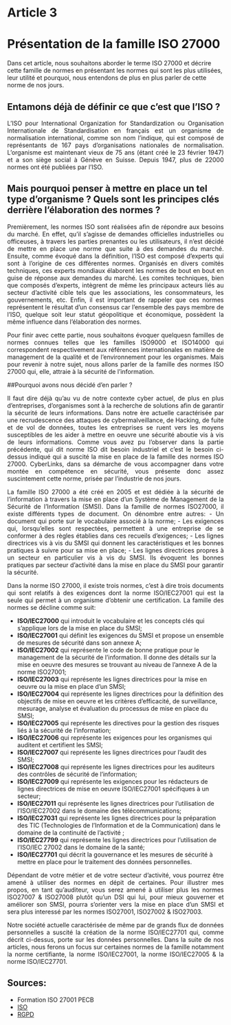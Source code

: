 # Article 3
# Présentation de la famille ISO 27000
Dans cet article, nous souhaitons aborder le terme ISO 27000 et décrire cette famille de normes en présentant les normes qui sont les plus utilisées, leur utilité et pourquoi, nous entendons de plus en plus parler de cette norme de nos jours.

## Entamons déjà de définir ce que c’est que l’ISO ?

<p align="justify">
L’ISO pour International Organization for Standardization ou Organisation Internationale de Standardisation en français est un organisme de normalisation international, comme son nom l’indique, qui est composé de représentants de 167 pays d’organisations nationales de normalisation. L’organisme est maintenant vieux de 75 ans (étant créé le 23 février 1947) et a son siège social à Génève en Suisse. Depuis 1947, plus de 22000 normes ont été publiées par l’ISO.
</p>

## Mais pourquoi penser à mettre en place un tel type d’organisme ? Quels sont les principes clés derrière l’élaboration des normes ?

<p align="justify">
Premièrement, les normes ISO sont réalisées afin de répondre aux besoins du marché. En effet, qu’il s’agisse de demandes officielles industrielles ou officeuses, à travers les parties prenantes ou les utilisateurs, il n’est décidé de mettre en place une norme que suite à des demandes du marché. Ensuite, comme évoqué dans la définition, l’ISO est composé d’experts qui sont à l’origine de ces différentes normes. Organisés en divers comités techniques, ces experts mondiaux élaborent les normes de bout en bout en guise de réponse aux demandes du marché. Les comites techniques, bien que composés d’experts, intègrent de même les principaux acteurs liés au secteur d’activité cible tels que les associations, les consommateurs, les gouvernements, etc. Enfin, il est important de rappeler que ces normes représentent le résultat d’un consensus car l’ensemble des pays membre de l’ISO, quelque soit leur statut géopolitique et économique, possèdent la même influence dans l’élaboration des normes.
</p>  

<p align="justify">
Pour finir avec cette partie, nous souhaitons évoquer quelquesn familles de normes connues telles que les familles ISO9000 et ISO14000 qui correspondent respectivement aux références internationales en matière de management de la qualité et de l’environnement pour les organismes. Mais pour revenir à notre sujet, nous allons parler de la famille des normes ISO 27000 qui, elle, attraie à la sécurité de l’information.
</p>

##Pourquoi avons nous décidé d’en parler ?

<p align="justify">
Il faut dire déjà qu’au vu de notre contexte cyber actuel, de plus en plus d’entreprises, d’organismes sont à la recherche de solutions afin de garantir la sécurité de leurs informations. Dans notre ère actuelle caractérisée par une recrudescence des attaques de cybermalveillance, de Hacking, de fuite et de vol de données, toutes les entreprises se ruent vers les moyens susceptibles de les aider à mettre en oeuvre une sécurité aboutie vis à vis de leurs informations. Comme vous avez pu l’observer dans la partie précédente, qui dit norme ISO dit besoin industriel et c’est le besoin ci-dessus indiqué qui a suscité la mise en place de la famille des normes ISO 27000. 
CyberLinks, dans sa démarche de vous accompagner dans votre montée en compétence en sécurité, vous présente donc assez suscintement cette norme, prisée par l’industrie de nos jours.
</p>  
  
<p align="justify">
La famille ISO 27000 a été créé en 2005 et est dédiée à la sécurité de l’information à travers la mise en place d’un Système de Management de la Sécurité de l’Information (SMSI). Dans la famille de normes ISO27000, il existe différents types de document. On dénombre entre autres:
- Un document qui porte sur le vocabulaire associé à la norme;
- Les exigences qui, lorsqu’elles sont respectées, permettent à une entreprise de se conformer à des règles établies dans ces recueils d’exigences;
- Les lignes directrices vis à vis du SMSI qui donnent les caractéristiques et les bonnes pratiques à suivre pour sa mise en place;
- Les lignes directrices propres à un secteur en particulier vis à vis du SMSI. Ils évoquent les bonnes pratiques par secteur d’activité dans la mise en place du SMSI pour garantir la sécurité.
</p>  

<p align="justify">
Dans la norme ISO 27000, il existe trois normes, c’est à dire trois documents qui sont relatifs à des exigences dont la norme ISO/IEC27001 qui est la seule qui permet à un organisme d’obtenir une certification. La famille des normes se décline comme suit:
</p>


- **ISO/IEC27000** qui introduit le vocabulaire et les concepts clés qui s’applique lors de la mise en place du SMSI;
- **ISO/IEC27001** qui définit les exigences du SMSI et propose un ensemble de mesures de sécurité dans son annexe A;
- **ISO/IEC27002** qui représente le code de bonne pratique pour le management de la sécurité de l’information. Il donne des détails sur la mise en oeuvre des mesures se trouvant au niveau de l’annexe A de la norme ISO27001;
- **ISO/IEC27003** qui représente les lignes directrices pour la mise en oeuvre ou la mise en place d’un SMSI;
- **ISO/IEC27004** qui représente les lignes directrices pour la définition des objectifs de mise en oeuvre et les critères d’efficacité, de surveillance, mesurage, analyse et évaluation du processus de mise en place du SMSI;
- **ISO/IEC27005** qui représente les directives pour la gestion des risques liés à la sécurité de l’information;
- **ISO/IEC27006** qui représente les exigences pour les organismes qui auditent et certifient les SMSI;
- **ISO/IEC27007** qui représente les lignes directrices pour l’audit des SMSI;
- **ISO/IEC27008** qui représente les lignes directrices pour les auditeurs des contrôles de sécurité de l’information;
- **ISO/IEC27009** qui représente les exigences pour les rédacteurs de lignes directrices de mise en oeuvre ISO/IEC27001 spécifiques à un secteur;
- **ISO/IEC27011** qui représente les lignes directrices pour l’utilisation de l’ISO/IEC27002 dans le domaine des télécommunications;
- **ISO/IEC27031** qui représente les lignes directrices pour la préparation des TIC (Technologies de l’Information et de la Communication) dans le domaine de la continuité de l’activité ;
- **ISO/IEC27799** qui représente les lignes directrices pour l’utilisation de l’ISO/IEC 27002 dans le domaine de la santé;
- **ISO/IEC27701** qui décrit la gouvernance et les mesures de sécurité à mettre en place pour le traitement des données personnelles.


<p align="justify">
Dépendant de votre métier et de votre secteur d’activité, vous pourrez être amené à utiliser des normes en dépit de certaines. Pour illustrer mes propos, en tant qu’auditeur, vous serez amené à utiliser plus les normes ISO27007 & ISO27008 plutôt qu’un DSI qui lui, pour mieux gouverner et améliorer son SMSI, pourra s’orienter vers la mise en place d’un SMSI et sera plus interessé par les normes ISO27001, ISO27002 & ISO27003.
</p>

<p align="justify">
Notre société actuelle caractérisée de même par de grands flux de données personnelles a suscité la création de la norme ISO/IEC27701 qui, comme décrit ci-dessus, porte sur les données personnelles. 
Dans la suite de nos articles, nous ferons un focus sur certaines normes de la famille notamment la norme certifiante, la norme ISO/IEC27001, la norme ISO/IEC27005 & la norme ISO/IEC27701.
</p>

## Sources:

- Formation ISO 27001 PECB
- [ISO](https://fr.wikipedia.org/wiki/Organisation_internationale_de_normalisation)
- [RGPD](https://www.cnil.fr/fr/liso-27701-une-norme-internationale-pour-la-protection-des-donnees-personnelles)

